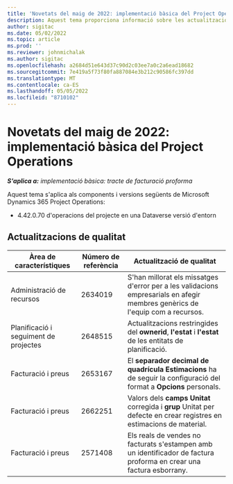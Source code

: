 ```yaml
---
title: 'Novetats del maig de 2022: implementació bàsica del Project Operations'
description: Aquest tema proporciona informació sobre les actualitzacions de qualitat que estan disponibles a la versió de maig de 2022 de la implementació de Microsoft Dynamics 365 Project Operations lite.
author: sigitac
ms.date: 05/02/2022
ms.topic: article
ms.prod: ''
ms.reviewer: johnmichalak
ms.author: sigitac
ms.openlocfilehash: a2684d51e643d37c90d2c03ee7a0c2a6ead18682
ms.sourcegitcommit: 7e419a5f73f80fa887084e3b212c90586fc397dd
ms.translationtype: MT
ms.contentlocale: ca-ES
ms.lasthandoff: 05/05/2022
ms.locfileid: "8710102"
---
```

# <a name="whats-new-may-2022---project-operations-lite-deployment"></a>Novetats del maig de 2022: implementació bàsica del Project Operations

_**S'aplica a:** implementació bàsica: tracte de facturació proforma_

Aquest tema s'aplica als components i versions següents de Microsoft Dynamics 365 Project Operations:

- 4.42.0.70 d'operacions del projecte en una Dataverse versió d'entorn

## <a name="quality-updates"></a>Actualitzacions de qualitat

| Àrea de característiques | Número de referència | Actualització de qualitat |
| --- | --- | --- |
| Administració de recursos | 2634019 | S'han millorat els missatges d'error per a les validacions empresarials en afegir membres genèrics de l'equip com a recursos. |
| Planificació i seguiment de projectes | 2648515 | Actualitzacions restringides del **ownerid**, **l'estat** i **l'estat** de les entitats de planificació. |
| Facturació i preus | 2653167 | El **separador decimal de quadrícula Estimacions** ha de seguir la configuració del format a **Opcions** personals. |
| Facturació i preus| 2662251 | Valors dels **camps Unitat** corregida i **grup** Unitat per defecte en crear registres en estimacions de material. |
| Facturació i preus| 2571408 | Els reals de vendes no facturats s'estampen amb un identificador de factura proforma en crear una factura esborrany. |
